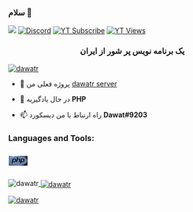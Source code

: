 ### سلام 👋
![](https://komarev.com/ghpvc/?username=dawatr&color=brightgreen) 
[![ Discord ](https://img.shields.io/badge/chat-on%20discord-7289da.svg)](https://discord.com/invite/zR47gF45FQ)
 <a href="https://www.youtube.com/channel/UClnm4kLZvGQAXNRz0C7PRAg"><img src="https://img.shields.io/youtube/channel/subscribers/UCl2qEi3atJzXb0JA7KD_PMg?color=orangescribe&logorColor=Yourbescribe&logorColor=Yourbescribe&logor=Yourbescribe&logor=Yourbescribe&logor=Yourbescript&logor=Yourbescript&logor=Yourbescript&logor= =flat" alt="YT Subscribe"/></a>
  <a href="https://www.youtube.com/channel/UClnm4kLZvGQAXNRz0C7PRAg"><img src="https://img.shields.io/youtube/channel/views/UCl2qEi3atJzXb0JA7KD_PMg?color=orange&logo&logoColor=Viewtus =flat" alt="YT Views"/></a>

<h3 align="center">یک برنامه نویس پر شور از ایران</h3>


<p align="Left"> <a href="https://github.com/dawatr"><img src="https://github-profile-trophy.vercel.app/?username=dawatr" alt="dawatr" /></a> </p>

- 🔭 پروژه فعلی من [dawatr server](Https://dawatr.ir)

- 🌱 در حال یادگیریه **PHP**

- 📫 راه ارتباط با من دیسکورد **Dawat#9203**


<h3 align="left">Languages and Tools:</h3>
<a href="https://www.php.net" target="_blank"> <img src="https://raw.githubusercontent.com/devicons/devicon/master/icons/php/php-original.svg" alt="php" width="40" height="40"/>

<p><img align="left" src="https://github-readme-stats.vercel.app/api/top-langs?username=dawatr&show_icons=true&locale=en&layout=compact" alt="dawatr" /></p>

<p>&nbsp;<img align="center" src="https://github-readme-stats.vercel.app/api?username=dawatr&show_icons=true&locale=en" alt="dawatr" /></p>

<p><img align="center" src="https://github-readme-streak-stats.herokuapp.com/?user=dawatr&" alt="dawatr" /></p>

